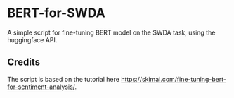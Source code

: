 # BERT-for-SWDA
A simple script for fine-tuning BERT model on the SWDA task, using the huggingface API.

## Credits
The script is based on the tutorial here https://skimai.com/fine-tuning-bert-for-sentiment-analysis/.
